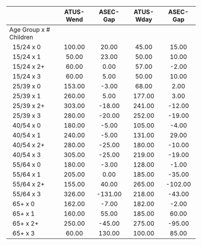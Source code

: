 
|                      |    ATUS-Wend |     ASEC-Gap |    ATUS-Wday |     ASEC-Gap |
| -------------------- | :----------: | :----------: | :----------: | :----------: |
| Age Group x # Children |              |              |              |              |
| &nbsp;&nbsp;15/24 x 0 |       100.00 |        20.00 |        45.00 |        15.00 |
| &nbsp;&nbsp;15/24 x 1 |        50.00 |        23.00 |        50.00 |        10.00 |
| &nbsp;&nbsp;15/24 x 2+ |        60.00 |         0.00 |        57.00 |        -2.00 |
| &nbsp;&nbsp;15/24 x 3 |        60.00 |         5.00 |        50.00 |        10.00 |
| &nbsp;&nbsp;25/39 x 0 |       153.00 |        -3.00 |        68.00 |         2.00 |
| &nbsp;&nbsp;25/39 x 1 |       260.00 |         5.00 |       177.00 |         3.00 |
| &nbsp;&nbsp;25/39 x 2+ |       303.00 |       -18.00 |       241.00 |       -12.00 |
| &nbsp;&nbsp;25/39 x 3 |       280.00 |       -20.00 |       252.00 |       -19.00 |
| &nbsp;&nbsp;40/54 x 0 |       180.00 |        -5.00 |       105.00 |        -4.00 |
| &nbsp;&nbsp;40/54 x 1 |       240.00 |        -5.00 |       131.00 |        29.00 |
| &nbsp;&nbsp;40/54 x 2+ |       280.00 |       -25.00 |       180.00 |       -10.00 |
| &nbsp;&nbsp;40/54 x 3 |       305.00 |       -25.00 |       219.00 |       -19.00 |
| &nbsp;&nbsp;55/64 x 0 |       180.00 |        -3.00 |       128.00 |        -1.00 |
| &nbsp;&nbsp;55/64 x 1 |       205.00 |         0.00 |       185.00 |       -35.00 |
| &nbsp;&nbsp;55/64 x 2+ |       155.00 |        40.00 |       265.00 |      -102.00 |
| &nbsp;&nbsp;55/64 x 3 |       326.00 |      -131.00 |       218.00 |       -43.00 |
| &nbsp;&nbsp;65+ x 0  |       162.00 |        -7.00 |       182.00 |        -2.00 |
| &nbsp;&nbsp;65+ x 1  |       160.00 |        55.00 |       185.00 |        60.00 |
| &nbsp;&nbsp;65+ x 2+ |       250.00 |       -45.00 |       275.00 |       -95.00 |
| &nbsp;&nbsp;65+ x 3  |        60.00 |       130.00 |       100.00 |        85.00 |

